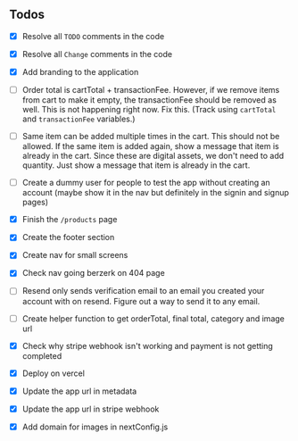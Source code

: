 ## Todos

- [x] Resolve all `TODO` comments in the code
- [x] Resolve all `Change` comments in the code
- [x] Add branding to the application

- [ ] Order total is cartTotal + transactionFee. However, if we remove items from cart to make it empty, the transactionFee should be removed as well. This is not happening right now. Fix this. (Track using `cartTotal` and `transactionFee` variables.)
- [ ] Same item can be added multiple times in the cart. This should not be allowed. If the same item is added again, show a message that item is already in the cart. Since these are digital assets, we don't need to add quantity. Just show a message that item is already in the cart.

- [ ] Create a dummy user for people to test the app without creating an account (maybe show it in the nav but definitely in the signin and signup pages)
- [x] Finish the `/products` page
- [x] Create the footer section
- [x] Create nav for small screens
- [x] Check nav going berzerk on 404 page

- [ ] Resend only sends verification email to an email you created your account with on resend. Figure out a way to send it to any email.

- [ ] Create helper function to get orderTotal, final total, category and image url

- [x] Check why stripe webhook isn't working and payment is not getting completed
- [x] Deploy on vercel
- [x] Update the app url in metadata
- [x] Update the app url in stripe webhook

- [x] Add domain for images in nextConfig.js
